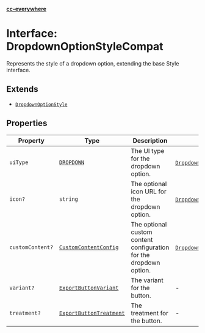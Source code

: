 [**cc-everywhere**](../../../../../index.md)

<HorizontalLine />

# Interface: DropdownOptionStyleCompat

Represents the style of a dropdown option, extending the base Style interface.

## Extends

- [`DropdownOptionStyle`](dropdown-option-style.md)

## Properties

| Property | Type | Description | Inherited from |
| ------ | ------ | ------ | ------ |
| `uiType` | [`DROPDOWN`](../enumerations/export-option-ui.md#dropdown) | The UI type for the dropdown option. | [`DropdownOptionStyle`](dropdown-option-style.md).[`uiType`](dropdown-option-style.md#uitype) |
| `icon?` | `string` | The optional icon URL for the dropdown option. | [`DropdownOptionStyle`](dropdown-option-style.md).[`icon`](dropdown-option-style.md#icon) |
| `customContent?` | [`CustomContentConfig`](custom-content-config.md) | The optional custom content configuration for the dropdown option. | [`DropdownOptionStyle`](dropdown-option-style.md).[`customContent`](dropdown-option-style.md#customcontent) |
| `variant?` | [`ExportButtonVariant`](../type-aliases/export-button-variant.md) | The variant for the button. | - |
| `treatment?` | [`ExportButtonTreatment`](../type-aliases/export-button-treatment.md) | The treatment for the button. | - |
